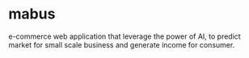 # mabus
e-commerce web application that leverage the power of AI, to predict market for small scale business and generate income for consumer.
